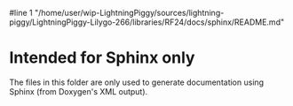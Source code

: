 #line 1 "/home/user/wip-LightningPiggy/sources/lightning-piggy/LightningPiggy-Lilygo-266/libraries/RF24/docs/sphinx/README.md"
# Intended for Sphinx only

The files in this folder are only used to generate documentation using Sphinx (from Doxygen's XML output).
